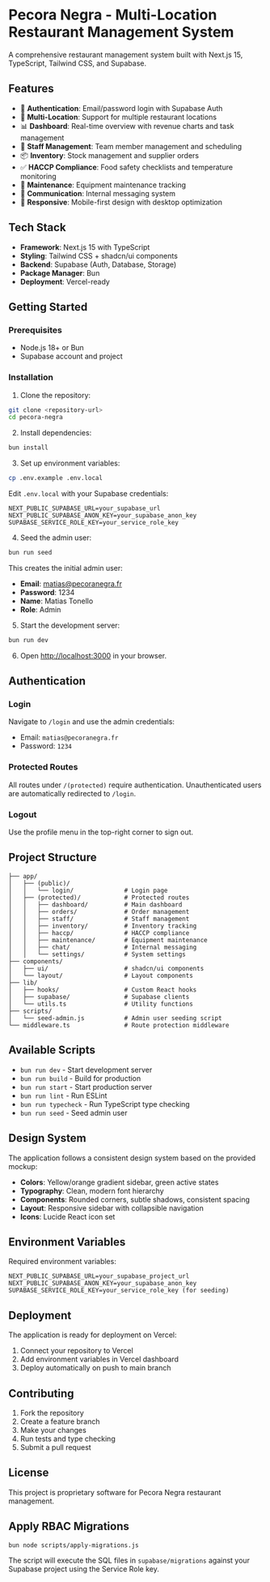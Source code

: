 # Pecora Negra - Multi-Location Restaurant Management System

A comprehensive restaurant management system built with Next.js 15, TypeScript, Tailwind CSS, and Supabase.

## Features

- 🔐 **Authentication**: Email/password login with Supabase Auth
- 🏢 **Multi-Location**: Support for multiple restaurant locations
- 📊 **Dashboard**: Real-time overview with revenue charts and task management
- 👥 **Staff Management**: Team member management and scheduling
- 📦 **Inventory**: Stock management and supplier orders
- ✅ **HACCP Compliance**: Food safety checklists and temperature monitoring
- 🔧 **Maintenance**: Equipment maintenance tracking
- 💬 **Communication**: Internal messaging system
- 📱 **Responsive**: Mobile-first design with desktop optimization

## Tech Stack

- **Framework**: Next.js 15 with TypeScript
- **Styling**: Tailwind CSS + shadcn/ui components
- **Backend**: Supabase (Auth, Database, Storage)
- **Package Manager**: Bun
- **Deployment**: Vercel-ready

## Getting Started

### Prerequisites

- Node.js 18+ or Bun
- Supabase account and project

### Installation

1. Clone the repository:
```bash
git clone <repository-url>
cd pecora-negra
```

2. Install dependencies:
```bash
bun install
```

3. Set up environment variables:
```bash
cp .env.example .env.local
```

Edit `.env.local` with your Supabase credentials:
```env
NEXT_PUBLIC_SUPABASE_URL=your_supabase_url
NEXT_PUBLIC_SUPABASE_ANON_KEY=your_supabase_anon_key
SUPABASE_SERVICE_ROLE_KEY=your_service_role_key
```

4. Seed the admin user:
```bash
bun run seed
```

This creates the initial admin user:
- **Email**: matias@pecoranegra.fr
- **Password**: 1234
- **Name**: Matias Tonello
- **Role**: Admin

5. Start the development server:
```bash
bun run dev
```

6. Open [http://localhost:3000](http://localhost:3000) in your browser.

## Authentication

### Login
Navigate to `/login` and use the admin credentials:
- Email: `matias@pecoranegra.fr`
- Password: `1234`

### Protected Routes
All routes under `/(protected)` require authentication. Unauthenticated users are automatically redirected to `/login`.

### Logout
Use the profile menu in the top-right corner to sign out.

## Project Structure

```
├── app/
│   ├── (public)/
│   │   └── login/              # Login page
│   ├── (protected)/            # Protected routes
│   │   ├── dashboard/          # Main dashboard
│   │   ├── orders/             # Order management
│   │   ├── staff/              # Staff management
│   │   ├── inventory/          # Inventory tracking
│   │   ├── haccp/              # HACCP compliance
│   │   ├── maintenance/        # Equipment maintenance
│   │   ├── chat/               # Internal messaging
│   │   └── settings/           # System settings
├── components/
│   ├── ui/                     # shadcn/ui components
│   └── layout/                 # Layout components
├── lib/
│   ├── hooks/                  # Custom React hooks
│   ├── supabase/               # Supabase clients
│   └── utils.ts                # Utility functions
├── scripts/
│   └── seed-admin.js           # Admin user seeding script
└── middleware.ts               # Route protection middleware
```

## Available Scripts

- `bun run dev` - Start development server
- `bun run build` - Build for production
- `bun run start` - Start production server
- `bun run lint` - Run ESLint
- `bun run typecheck` - Run TypeScript type checking
- `bun run seed` - Seed admin user

## Design System

The application follows a consistent design system based on the provided mockup:

- **Colors**: Yellow/orange gradient sidebar, green active states
- **Typography**: Clean, modern font hierarchy
- **Components**: Rounded corners, subtle shadows, consistent spacing
- **Layout**: Responsive sidebar with collapsible navigation
- **Icons**: Lucide React icon set

## Environment Variables

Required environment variables:

```env
NEXT_PUBLIC_SUPABASE_URL=your_supabase_project_url
NEXT_PUBLIC_SUPABASE_ANON_KEY=your_supabase_anon_key
SUPABASE_SERVICE_ROLE_KEY=your_service_role_key (for seeding)
```

## Deployment

The application is ready for deployment on Vercel:

1. Connect your repository to Vercel
2. Add environment variables in Vercel dashboard
3. Deploy automatically on push to main branch

## Contributing

1. Fork the repository
2. Create a feature branch
3. Make your changes
4. Run tests and type checking
5. Submit a pull request

## License

This project is proprietary software for Pecora Negra restaurant management.

## Apply RBAC Migrations

```bash
bun node scripts/apply-migrations.js
```

The script will execute the SQL files in `supabase/migrations` against your Supabase project using the Service Role key.
